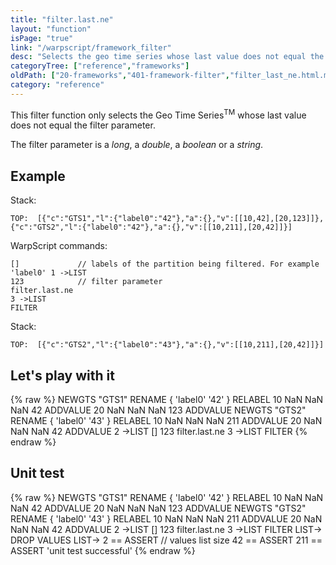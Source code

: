 ```yaml
---
title: "filter.last.ne"
layout: "function"
isPage: "true"
link: "/warpscript/framework_filter"
desc: "Selects the geo time series whose last value does not equal the filter parameter"
categoryTree: ["reference","frameworks"]
oldPath: ["20-frameworks","401-framework-filter","filter_last_ne.html.md"]
category: "reference"
---
```



This filter function only selects the Geo Time Series<sup>TM</sup> whose last value does not equal the filter parameter.

The filter parameter is a *long*, a *double*, a *boolean* or a *string*.

## Example ##

Stack:

    TOP:  [{"c":"GTS1","l":{"label0":"42"},"a":{},"v":[[10,42],[20,123]]},{"c":"GTS2","l":{"label0":"42"},"a":{},"v":[[10,211],[20,42]]}]

WarpScript commands:

    []             // labels of the partition being filtered. For example 'label0' 1 ->LIST
    123			   // filter parameter
    filter.last.ne
    3 ->LIST
    FILTER

Stack: 

    TOP:  [{"c":"GTS2","l":{"label0":"43"},"a":{},"v":[[10,211],[20,42]]}]

## Let's play with it ##

{% raw %}
<warp10-warpscript-widget>NEWGTS "GTS1" RENAME 
{ 'label0' '42' } RELABEL
10 NaN NaN NaN  42  ADDVALUE
20 NaN NaN NaN 123  ADDVALUE
NEWGTS "GTS2" RENAME 
{ 'label0' '43' } RELABEL
10 NaN NaN NaN 211 ADDVALUE
20 NaN NaN NaN  42 ADDVALUE
2 ->LIST
[]
123
filter.last.ne
3 ->LIST
FILTER
</warp10-warpscript-widget>
{% endraw %}    


## Unit test ##

{% raw %}
<warp10-warpscript-widget>NEWGTS "GTS1" RENAME 
{ 'label0' '42' } RELABEL
10 NaN NaN NaN  42  ADDVALUE
20 NaN NaN NaN 123  ADDVALUE
NEWGTS "GTS2" RENAME 
{ 'label0' '43' } RELABEL
10 NaN NaN NaN 211 ADDVALUE
20 NaN NaN NaN  42 ADDVALUE
2 ->LIST
[]
123
filter.last.ne
3 ->LIST
FILTER
LIST-> DROP
VALUES LIST-> 
2 == ASSERT   // values list size
42 == ASSERT
211 == ASSERT
'unit test successful'
</warp10-warpscript-widget>
{% endraw %}